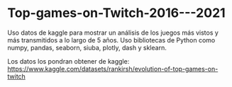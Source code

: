 # Top-games-on-Twitch-2016---2021
Uso datos de kaggle para mostrar un análisis de los juegos más vistos y más transmitidos a lo largo de 5 años. Uso bibliotecas de Python como numpy, pandas, seaborn, siuba, plotly, dash y sklearn.


Los datos los pondran obtener de kaggle: https://www.kaggle.com/datasets/rankirsh/evolution-of-top-games-on-twitch
